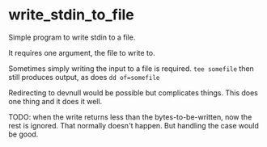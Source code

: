 # write_stdin_to_file
Simple program to write stdin to a file.


It requires one argument, the file to write to. 

Sometimes simply writing the input to a file is required. 
`tee somefile` then still produces output, as does `dd of=somefile`

Redirecting to devnull would be possible but complicates things. 
This does one thing and it does it well. 


TODO: when the write returns less than the bytes-to-be-written, 
now the rest is ignored. That normally doesn't happen. But handling
the case would be good. 
